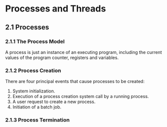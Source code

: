 Processes and Threads
=====================

2.1 Processes
-------------

### 2.1.1 The Process Model

A process is just an instance of an executing program, including the current values of the program counter, registers and variables.

### 2.1.2 Process Creation

There are four principal events that cause processes to be created:
1. System initialization.
2. Execution of a process creation system call by a running process.
3. A user request to create a new process.
4. Initiation of a batch job.

### 2.1.3 Process Termination
